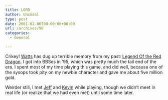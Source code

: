 ```yaml
---
title: LORD
author: Unxmaal
type: post
date: 2001-02-06T00:00:00+00:00
url: /archives/90
categories:
  - General

---
```

Crikey! [Watts][1] has dug up terrible memory from my past: <A HREF="http://lord.doa.org/">Legend Of the Red Dragon</A>. I got into BBSes in &#8217;95, which was pretty much the tail end of the era. I spent most of my time playing this game, and did well, because one of the sysops took pity on my newbie character and gave me about five million gold. 

Weirder still, I met [Jeff][2] and [Kevin][3] while playing, though we didn&#8217;t meet in real life (or realize that we had even met) until some time later.

 [1]: http://www.thecreep.com
 [2]: http://www.counterintuitive.org
 [3]: http://www.shadowstitch.com